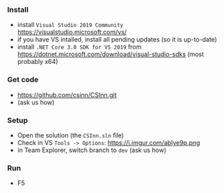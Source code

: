 

### Install
 - install `Visual Studio 2019 Community` https://visualstudio.microsoft.com/vs/
 - if you have VS intalled, install all pending updates (so it is up-to-date)
 - install `.NET Core 3.0 SDK for VS 2019` from https://dotnet.microsoft.com/download/visual-studio-sdks (most probably x64)

### Get code
 - https://github.com/csinn/CSInn.git
 - (ask us how)

### Setup
 - Open the solution (the `CSInn.sln` file)
 - Check in VS `Tools -> Options`: https://i.imgur.com/abIye9p.png
 - in Team Explorer, switch branch to `dev` (ask us how)
 
### Run
 - F5

